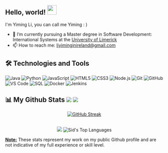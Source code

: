 ## Hello, world! <img src="https://raw.githubusercontent.com/MartinHeinz/MartinHeinz/master/wave.gif" height="30" width="30">

I'm Yiming Li, you can call me Yiming : )

- 🌱 I’m currently pursuing a Master degree in Software Development: International Systems at the [University of Limerick](https://www.ul.ie/)
- 📫 How to reach me: <a href='mailto:siddharthprince31@gmail.com'>liyiminginireland@gmail.com </a>

## 🛠️ Technologies and Tools

![Java](https://img.shields.io/badge/-Java-007396?style=flat&logo=java)
![Python](https://img.shields.io/badge/-Python-333333?style=flat&logo=python)
![JavaScript](https://img.shields.io/badge/-JavaScript-333333?style=flat&logo=javascript)
![HTML5](https://img.shields.io/badge/-HTML5-333333?style=flat&logo=html5)
![CSS3](https://img.shields.io/badge/-CSS3-333333?style=flat&logo=css3)
![Node.js](https://img.shields.io/badge/-Node.js-333333?style=flat&logo=node.js)
![Git](https://img.shields.io/badge/-Git-333333?style=flat&logo=git)
![GitHub](https://img.shields.io/badge/-GitHub-333333?style=flat&logo=github)
![VS Code](https://img.shields.io/badge/-VS%20Code-333333?style=flat&logo=visual-studio-code)
![SQL](https://img.shields.io/badge/-SQL-007396?style=flat&logo=sql)
![Docker](https://img.shields.io/badge/-Docker-333333?style=flat&logo=docker)
![Jenkins](https://img.shields.io/badge/-Jenkins-333333?style=flat&logo=jenkins)





## 📊 My Github Stats <a href='https://github.com/Scavenger233?tab=followers'><img src='https://img.shields.io/github/followers/Scavenger233?label=Followers&style=social'></a> <a href='https://github.com/Scavenger233'><img src='https://komarev.com/ghpvc/?username=Scavenger233'></a>
<p align="center">
    <a href="https://git.io/streak-stats">
        <img src="https://streak-stats.demolab.com?user=Scavenger233&theme=microsoft-dark&border_radius=4&date_format=j%20M%5B%20Y%5D" alt="GitHub Streak" />
    </a>
</p>
<p align="center">
  <br/>
  <img src='https://github-readme-stats.vercel.app/api?username=Scavenger233&count_private=true&layout=compact&theme=great-gatsby&show_icons=true&hide_border=true&bg_color=0D1117'>
  <img alt="Sid's Top Languages" src="https://github-readme-stats.vercel.app/api/top-langs/?username=Scavenger233&langs_count=8&count_private=true&layout=compact&theme=midnight-purple&hide_border=true&bg_color=0D1117&show_icons=true" />
  <p><u><b>Note:</b></u> These stats represent my work on my public Github profile and are not indicative of my full experience or skill level.</p>
</p>
